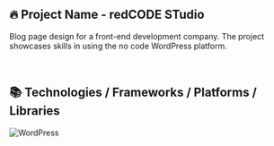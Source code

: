 ## 🔥 Project Name - redCODE STudio

Blog page design for a front-end development company. The project showcases skills in using the no code WordPress platform.

&nbsp;

## 📚 Technologies / Frameworks / Platforms / Libraries

![WordPress](https://img.shields.io/badge/WordPress-%23117AC9.svg?style=for-the-badge&logo=WordPress&logoColor=white)

&nbsp;
